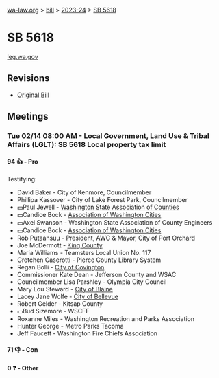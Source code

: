 [wa-law.org](/) > [bill](/bill/) > [2023-24](/bill/2023-24/) > [SB 5618](/bill/2023-24/sb/5618/)

# SB 5618
[leg.wa.gov](https://app.leg.wa.gov/billsummary?BillNumber=5618&Year=2023&Initiative=false)

## Revisions
* [Original Bill](1/)

## Meetings
### Tue 02/14 08:00 AM - Local Government, Land Use & Tribal Affairs (LGLT): SB 5618 Local property tax limit
#### 94 👍 - Pro
Testifying:
* David Baker - City of Kenmore, Councilmember
* Phillipa Kassover - City of Lake Forest Park, Councilmember
* 💵Paul Jewell - [Washington State Association of Counties](/org/washington_state_association_of_counties/)
* 💵Candice Bock - [Association of Washington Cities](/org/association_of_washington_cities/)
* 💵Axel Swanson - Washington State Association of County Engineers
* 💵Candice Bock - [Association of Washington Cities](/org/association_of_washington_cities/)
* Rob Putaansuu - President, AWC & Mayor, City of Port Orchard
* Joe McDermott - [King County](/org/king_county/)
* Maria Williams - Teamsters Local Union No. 117
* Gretchen Caserotti - Pierce County Library System
* Regan Bolli - [City of Covington](/org/city_of_covington/)
* Commissioner Kate Dean - Jefferson County and WSAC
* Councilmember Lisa Parshley - Olympia City Council
* Mary Lou Steward - [City of Blaine](/org/city_of_blaine/)
* Lacey Jane Wolfe - [City of Bellevue](/org/city_of_bellevue/)
* Robert Gelder - Kitsap County
* 💵Bud Sizemore - WSCFF
* Roxanne Miles - Washington Recreation and Parks Association
* Hunter George - Metro Parks Tacoma
* Jeff Faucett - Washington Fire Chiefs Association

#### 71 👎 - Con

#### 0 ❓ - Other
